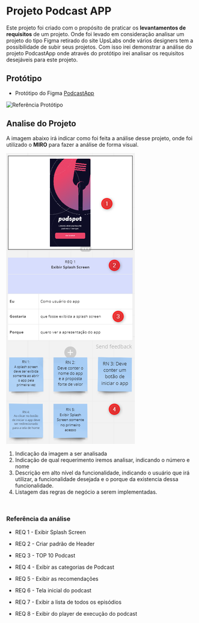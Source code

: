 # Projeto Podcast APP

Este projeto foi criado com o propósito de praticar os **levantamentos de requisitos** de um projeto. Onde foi levado em consideração analisar um projeto do tipo Figma retirado do site UpsLabs onde vários designers tem a possibilidade de subir seus projetos. Com isso irei demonstrar a análise do projeto PodcastApp onde através do protótipo irei analisar os requisitos desejáveis para este projeto.

## Protótipo

- Protótipo do Figma [PodcastApp](https://www.uplabs.com/posts/podcast-app-27e7dba2-b5d6-40f8-be0f-52d6710b9af7)

![Referência Protótipo](../portfolio-analise-qa/img/ref_figma.png)


## Analise do Projeto

A imagem abaixo irá indicar como foi feita a análise desse projeto, onde foi utilizado o **MIRO** para fazer a análise de forma visual.

![Referência da Análise](img/Req1.png)

1. Indicação da imagem a ser analisada
2. Indicação de qual requerimento iremos analisar, indicando o número e nome
3. Descrição em alto nível da funcionalidade, indicando o usuário que irá utilizar, a funcionalidade desejada e o porque da existencia dessa funcionalidade. 
4. Listagem das regras de negócio a serem implementadas.

<br>

### Referência da análise

- REQ 1 - Exibir Splash Screen

- REQ 2 - Criar padrão de Header

- REQ 3 - TOP 10 Podcast

- REQ 4 - Exibir as categorias de Podcast

- REQ 5 - Exibir as recomendações

- REQ 6 - Tela inicial do podcast

- REQ 7 - Exibir a lista de todos os episódios

- REQ 8 - Exibir do player de execução do podcast




